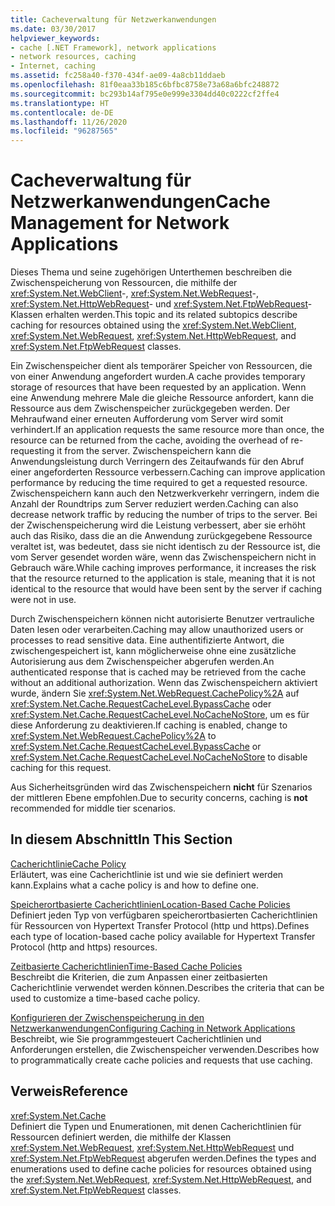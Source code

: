 ```yaml
---
title: Cacheverwaltung für Netzwerkanwendungen
ms.date: 03/30/2017
helpviewer_keywords:
- cache [.NET Framework], network applications
- network resources, caching
- Internet, caching
ms.assetid: fc258a40-f370-434f-ae09-4a8cb11ddaeb
ms.openlocfilehash: 81f0eaa33b185c6bfbc8758e73a68a6bfc248872
ms.sourcegitcommit: bc293b14af795e0e999e3304dd40c0222cf2ffe4
ms.translationtype: HT
ms.contentlocale: de-DE
ms.lasthandoff: 11/26/2020
ms.locfileid: "96287565"
---
```

# <a name="cache-management-for-network-applications"></a><span data-ttu-id="c2172-102">Cacheverwaltung für Netzwerkanwendungen</span><span class="sxs-lookup"><span data-stu-id="c2172-102">Cache Management for Network Applications</span></span>

<span data-ttu-id="c2172-103">Dieses Thema und seine zugehörigen Unterthemen beschreiben die Zwischenspeicherung von Ressourcen, die mithilfe der <xref:System.Net.WebClient>-, <xref:System.Net.WebRequest>-, <xref:System.Net.HttpWebRequest>- und <xref:System.Net.FtpWebRequest>-Klassen erhalten werden.</span><span class="sxs-lookup"><span data-stu-id="c2172-103">This topic and its related subtopics describe caching for resources obtained using the <xref:System.Net.WebClient>, <xref:System.Net.WebRequest>, <xref:System.Net.HttpWebRequest>, and <xref:System.Net.FtpWebRequest> classes.</span></span>  
  
 <span data-ttu-id="c2172-104">Ein Zwischenspeicher dient als temporärer Speicher von Ressourcen, die von einer Anwendung angefordert wurden.</span><span class="sxs-lookup"><span data-stu-id="c2172-104">A cache provides temporary storage of resources that have been requested by an application.</span></span> <span data-ttu-id="c2172-105">Wenn eine Anwendung mehrere Male die gleiche Ressource anfordert, kann die Ressource aus dem Zwischenspeicher zurückgegeben werden. Der Mehraufwand einer erneuten Aufforderung vom Server wird somit verhindert.</span><span class="sxs-lookup"><span data-stu-id="c2172-105">If an application requests the same resource more than once, the resource can be returned from the cache, avoiding the overhead of re-requesting it from the server.</span></span> <span data-ttu-id="c2172-106">Zwischenspeichern kann die Anwendungsleistung durch Verringern des Zeitaufwands für den Abruf einer angeforderten Ressource verbessern.</span><span class="sxs-lookup"><span data-stu-id="c2172-106">Caching can improve application performance by reducing the time required to get a requested resource.</span></span> <span data-ttu-id="c2172-107">Zwischenspeichern kann auch den Netzwerkverkehr verringern, indem die Anzahl der Roundtrips zum Server reduziert werden.</span><span class="sxs-lookup"><span data-stu-id="c2172-107">Caching can also decrease network traffic by reducing the number of trips to the server.</span></span> <span data-ttu-id="c2172-108">Bei der Zwischenspeicherung wird die Leistung verbessert, aber sie erhöht auch das Risiko, dass die an die Anwendung zurückgegebene Ressource veraltet ist, was bedeutet, dass sie nicht identisch zu der Ressource ist, die vom Server gesendet worden wäre, wenn das Zwischenspeichern nicht in Gebrauch wäre.</span><span class="sxs-lookup"><span data-stu-id="c2172-108">While caching improves performance, it increases the risk that the resource returned to the application is stale, meaning that it is not identical to the resource that would have been sent by the server if caching were not in use.</span></span>  
  
 <span data-ttu-id="c2172-109">Durch Zwischenspeichern können nicht autorisierte Benutzer vertrauliche Daten lesen oder verarbeiten.</span><span class="sxs-lookup"><span data-stu-id="c2172-109">Caching may allow unauthorized users or processes to read sensitive data.</span></span> <span data-ttu-id="c2172-110">Eine authentifizierte Antwort, die zwischengespeichert ist, kann möglicherweise ohne eine zusätzliche Autorisierung aus dem Zwischenspeicher abgerufen werden.</span><span class="sxs-lookup"><span data-stu-id="c2172-110">An authenticated response that is cached may be retrieved from the cache without an additional authorization.</span></span> <span data-ttu-id="c2172-111">Wenn das Zwischenspeichern aktiviert wurde, ändern Sie <xref:System.Net.WebRequest.CachePolicy%2A> auf <xref:System.Net.Cache.RequestCacheLevel.BypassCache> oder <xref:System.Net.Cache.RequestCacheLevel.NoCacheNoStore>, um es für diese Anforderung zu deaktivieren.</span><span class="sxs-lookup"><span data-stu-id="c2172-111">If caching is enabled, change to <xref:System.Net.WebRequest.CachePolicy%2A> to <xref:System.Net.Cache.RequestCacheLevel.BypassCache> or <xref:System.Net.Cache.RequestCacheLevel.NoCacheNoStore> to disable caching for this request.</span></span>  
  
 <span data-ttu-id="c2172-112">Aus Sicherheitsgründen wird das Zwischenspeichern **nicht** für Szenarios der mittleren Ebene empfohlen.</span><span class="sxs-lookup"><span data-stu-id="c2172-112">Due to security concerns, caching is **not** recommended for middle tier scenarios.</span></span>  
  
## <a name="in-this-section"></a><span data-ttu-id="c2172-113">In diesem Abschnitt</span><span class="sxs-lookup"><span data-stu-id="c2172-113">In This Section</span></span>  

 [<span data-ttu-id="c2172-114">Cacherichtlinie</span><span class="sxs-lookup"><span data-stu-id="c2172-114">Cache Policy</span></span>](cache-policy.md)  
 <span data-ttu-id="c2172-115">Erläutert, was eine Cacherichtlinie ist und wie sie definiert werden kann.</span><span class="sxs-lookup"><span data-stu-id="c2172-115">Explains what a cache policy is and how to define one.</span></span>  
  
 [<span data-ttu-id="c2172-116">Speicherortbasierte Cacherichtlinien</span><span class="sxs-lookup"><span data-stu-id="c2172-116">Location-Based Cache Policies</span></span>](location-based-cache-policies.md)  
 <span data-ttu-id="c2172-117">Definiert jeden Typ von verfügbaren speicherortbasierten Cacherichtlinien für Ressourcen von Hypertext Transfer Protocol (http und https).</span><span class="sxs-lookup"><span data-stu-id="c2172-117">Defines each type of location-based cache policy available for Hypertext Transfer Protocol (http and https) resources.</span></span>  
  
 [<span data-ttu-id="c2172-118">Zeitbasierte Cacherichtlinien</span><span class="sxs-lookup"><span data-stu-id="c2172-118">Time-Based Cache Policies</span></span>](time-based-cache-policies.md)  
 <span data-ttu-id="c2172-119">Beschreibt die Kriterien, die zum Anpassen einer zeitbasierten Cacherichtlinie verwendet werden können.</span><span class="sxs-lookup"><span data-stu-id="c2172-119">Describes the criteria that can be used to customize a time-based cache policy.</span></span>  
  
 [<span data-ttu-id="c2172-120">Konfigurieren der Zwischenspeicherung in den Netzwerkanwendungen</span><span class="sxs-lookup"><span data-stu-id="c2172-120">Configuring Caching in Network Applications</span></span>](configuring-caching-in-network-applications.md)  
 <span data-ttu-id="c2172-121">Beschreibt, wie Sie programmgesteuert Cacherichtlinien und Anforderungen erstellen, die Zwischenspeicher verwenden.</span><span class="sxs-lookup"><span data-stu-id="c2172-121">Describes how to programmatically create cache policies and requests that use caching.</span></span>  
  
## <a name="reference"></a><span data-ttu-id="c2172-122">Verweis</span><span class="sxs-lookup"><span data-stu-id="c2172-122">Reference</span></span>  

 <xref:System.Net.Cache>  
 <span data-ttu-id="c2172-123">Definiert die Typen und Enumerationen, mit denen Cacherichtlinien für Ressourcen definiert werden, die mithilfe der Klassen <xref:System.Net.WebRequest>, <xref:System.Net.HttpWebRequest> und <xref:System.Net.FtpWebRequest> abgerufen werden.</span><span class="sxs-lookup"><span data-stu-id="c2172-123">Defines the types and enumerations used to define cache policies for resources obtained using the <xref:System.Net.WebRequest>, <xref:System.Net.HttpWebRequest>, and <xref:System.Net.FtpWebRequest> classes.</span></span>
